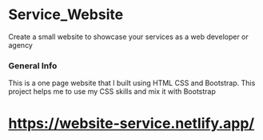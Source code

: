 # Service_Website
Create a small website to showcase your services as a web developer or agency

### General Info
This is a one page website that I built using HTML CSS and Bootstrap. This project helps me to use my CSS skills and mix it with Bootstrap

# https://website-service.netlify.app/
